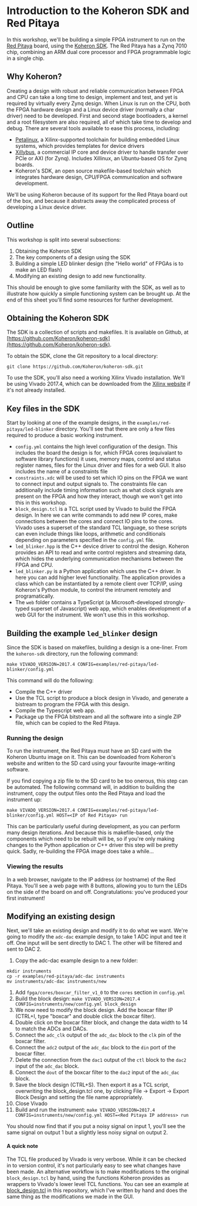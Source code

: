 # Introduction to the Koheron SDK and Red Pitaya

In this workshop, we'll be building a simple FPGA instrument to run on
the [Red Pitaya](https://www.redpitaya.com/) board, using the [Koheron
SDK](https://www.koheron.com/software-development-kit/).
The Red Pitaya has a Zynq 7010 chip, combining an ARM dual core
processor and FPGA programmable logic in a single chip.

## Why Koheron?

Creating a design with robust and reliable communication between FPGA
and CPU can take a long time to design, implement and test, and yet is
required by virtually every Zynq design.
When Linux is run on the CPU, both the FPGA hardware design and a
Linux device driver (normally a char driver) need to be developed.
First and second stage bootloaders, a kernel and a root filesystem are
also required, all of which take time to develop and debug.
There are several tools available to ease this process, including:

* [Petalinux](https://www.xilinx.com/products/design-tools/embedded-software/petalinux-sdk.html),
a Xilinx-supported toolchain for building embedded
Linux systems, which provides templates for device drivers
* [Xillybus](http://www.xillybus.com/), a commercial IP core and
device driver to handle transfer over PCIe or AXI (for
Zynq). Includes Xillinux, an Ubuntu-based OS for Zynq
boards.
* Koheron's SDK, an open source makefile-based toolchain which integrates
hardware design, CPU/FPGA communication and software
development.

We'll be using Koheron because of its support for the Red Pitaya board
out of the box, and because it abstracts away the complicated process
of developing a Linux device driver.

## Outline

This workshop is split into several subsections:

1. Obtaining the Koheron SDK
1. The key components of a design using the SDK
1. Building a simple LED blinker design (the "Hello world" of FPGAs is
   to make an LED flash)
1. Modifying an existing design to add new functionality.

This should be enough to give some familiarity with the SDK, as well
as to illustrate how quickly a simple functioning system can be
brought up.
At the end of this sheet you'll find some resources for further
development.

## Obtaining the Koheron SDK

The SDK is a collection of scripts and makefiles.
It is available on Github, at
[https://github.com/Koheron/koheron-sdk](https://github.com/Koheron/koheron-sdk).

To obtain the SDK, clone the Git repository to a local directory:

```git clone https://github.com/Koheron/koheron-sdk.git```

To use the SDK, you'll also need a working Xilinx Vivado
installation.
We'll be using Vivado 2017.4, which can be downloaded from the
[Xilinx website](https://www.xilinx.com/products/design-tools/vivado.html)
if it's not already installed.

## Key files in the SDK

Start by looking at one of the example designs, in the
`examples/red-pitaya/led-blinker` directory.
You'll see that there are only a few files required to produce a
basic working instrument.

* `config.yml` contains the high level configuration of the
  design. This includes the board the design is for, which FPGA cores
  (equivalant to software library functions) it uses, memory maps,
  control and status register names, files for the Linux driver and
  files for a web GUI. It also includes the name of a constraints
  file
* `constraints.xdc` will be used to set which IO pins on the FPGA we want to
  connect input and output signals to. The constraints file can additionally include
  timing information such as what clock signals are present on the
  FPGA and how they interact, though we won't get into this in this
  workshop.
* `block_design.tcl` is a TCL script used by Vivado to build the FPGA
  design. In here we can write commands to add new IP cores, make
  connections between the cores and connect IO pins to the
  cores. Vivado uses a superset of the standard TCL language, so these
  scripts can even include things like loops, arithmetic and
  conditionals depending on parameters specified in the `config.yml`
  file.
* `led_blinker.hpp` is the C++ device driver to control the
  design. Koheron provides an API to read and write control registers
  and streaming data, which hides the underlying communication
  mechanisms between the FPGA and CPU.
* `led_blinker.py` is a Python application which uses the C++
  driver. In here you can add higher level functionality. The
  application provides a class which can be instantiated by a remote
  client over TCP/IP, using Koheron's Python module, to control the
  intrument remotely and programatically.
* The `web` folder contains a TypeScript (a Microsoft-developed
  strongly-typed superset of Javascript) web app, which enables
  development of a web GUI for the instrument. We won't use this
  in this workshop.

## Building the example `led_blinker` design

Since the SDK is based on makefiles, building a design is a one-liner.
From the `koheron-sdk` directory, run the following command:

`make VIVADO_VERSION=2017.4 CONFIG=examples/red-pitaya/led-blinker/config.yml`

This command will do the following:

* Compile the C++ driver
* Use the TCL script to produce a block design in Vivado, and
  generate a bistream to program the FPGA with this design.
* Compile the Typescript web app.
* Package up the FPGA bitstream and all the software into a single ZIP
  file, which can be copied to the Red Pitaya.

### Running the design

To run the instrument, the Red Pitaya must have an SD card with the
Koheron Ubuntu image on it.
This can be downloaded from Koheron's website and written to the SD
card using your favourite image-writing software.

If you find copying a zip file to the SD card to be too onerous, this
step can be automated.
The following command will, in addition to building the instrument,
copy the output files onto the Red Pitaya and load the instrument up:

`make VIVADO_VERSION=2017.4 CONFIG=examples/red-pitaya/led-blinker/config.yml HOST=<IP of Red Pitaya> run`

This can be particularly useful during development, as you can perform
many design iterations.
And because this is makefile-based, only the components which need to
be rebuilt will be, so if you're only making changes to the Python
application or C++ driver this step will be pretty quick.
Sadly, re-building the FPGA image does take a while...

### Viewing the results

In a web browser, navigate to the IP address (or hostname) of the Red
Pitaya.
You'll see a web page with 8 buttons, allowing you to turn the LEDs on
the side of the board on and off.
Congratulations: you've produced your first instrument!

## Modifying an existing design

Next, we'll take an existing design and modify it to do what we want.
We're going to modify the `adc-dac` example design, to take 1 ADC
input and tee it off.
One input will be sent directly to DAC 1. The other will be filtered
and sent to DAC 2.

1. Copy the adc-dac example design to a new folder:
```
mkdir instruments
cp -r examples/red-pitaya/adc-dac instruments
mv instruments/adc-dac instruments/new
```
1. Add `fpga/cores/boxcar_filter_v1_0` to the `cores` section in
   `config.yml`
1. Build the block design:
```make VIVADO_VERSION=2017.4 CONFIG=instruments/new/config.yml block_design```
1. We now need to modify the block design. Add the boxcar filter IP
   (CTRL+I, type "boxcar" and double click the boxcar filter).
1. Double click on the boxcar filter block, and change the data width
   to 14 to match the ADCs and DACs.
1. Connect the `adc_clk` output of the `adc_dac` block to the `clk`
   pin of the boxcar filter.
1. Connect the `adc2` output of the `adc_dac` block to the `din` port
   of the boxcar filter.
1. Delete the connection from the `dac1` output of the `ctl` block to
   the `dac2` input of the `adc_dac` block.
1. Connect the `dout` of the boxcar filter to the `dac2` input of the
   `adc_dac` block.
1. Save the block design (CTRL+S). Then export it as a TCL script,
   overwriting the block_design.tcl one, by clicking File -> Export ->
   Export Block Design and setting the file name appropriately.
1. Close Vivado
1. Build and run the instrument:
```make VIVADO_VERSION=2017.4 CONFIG=instruments/new/config.yml HOST=<Red Pitaya IP address> run```

You should now find that if you put a noisy signal on input 1, you'll
see the same signal on output 1 but a slightly less noisy signal on
output 2.

#### A quick note

The TCL file produced by Vivado is very verbose.
While it can be checked in to version control, it's not particularly
easy to see what changes have been made.
An alternative workflow is to make modifications to the original
`block_design.tcl` by hand, using the functions Koheron provides as
wrappers to Vivado's lower level TCL functions.
You can see an example at [block_design.tcl](block_design.tcl) in this repository,
which I've written by hand and does the same thing as the
modifications we made in the GUI.
